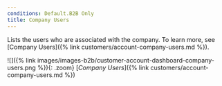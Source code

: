 ```yaml
---
conditions: Default.B2B Only
title: Company Users
---
```


Lists the users who are associated with the company. To learn more, see [Company Users]({% link customers/account-company-users.md %}).

![]({% link images/images-b2b/customer-account-dashboard-company-users.png %}){: .zoom}
[_Company Users_]({% link customers/account-company-users.md %})
